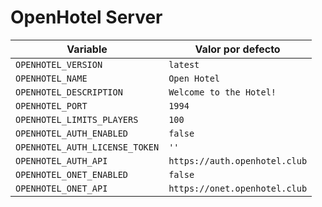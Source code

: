 # OpenHotel Server

| Variable                  | Valor por defecto           |
|---------------------------|-----------------------------|
| `OPENHOTEL_VERSION`       | `latest`                    |
| `OPENHOTEL_NAME`          | `Open Hotel`                |
| `OPENHOTEL_DESCRIPTION`   | `Welcome to the Hotel!`     |
| `OPENHOTEL_PORT`          | `1994`                      |
| `OPENHOTEL_LIMITS_PLAYERS`| `100`                       |
| `OPENHOTEL_AUTH_ENABLED`  | `false`                     |
| `OPENHOTEL_AUTH_LICENSE_TOKEN` | `''`                   |
| `OPENHOTEL_AUTH_API`      | `https://auth.openhotel.club` |
| `OPENHOTEL_ONET_ENABLED`  | `false`                     |
| `OPENHOTEL_ONET_API`      | `https://onet.openhotel.club` |